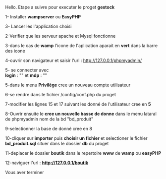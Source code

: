 Hello.
Etape a suivre pour executer le proget **gestock**

1- Installer **wampserver** ou **EasyPHP**

3- Lancer les l'application choisi

2-Verifier que les serveur apache et Mysql fonctionne

3-dans le cas de **wamp** l'icone de l'aplication aparait en **vert** 
dans la barre des icone

4-ouvrir son navigateur et saisir l'url : http://127.0.0.1/phpmyadmin/

5- se connecter avec  
**login** : "" et **mdp** : "" 

5-dans le menu **Privilège** cree un nouveau compte utilisateur

6-se rendre dans le fichier /config/conf.php du proget

7-modifier les lignes 15 et 17 suivant les donné de l'utilisateur cree en **5**

8-Ouvrir ensuite le **cree un nouvelle basse de donne** dans le menu lataral de phpmyadmin nom de la bd "bd_produit"

9-selectionner la base de donné cree en 8

10-cliquer sur **importer** puis **choisir un fichier** et selectioner le fichier **bd_produit.sql**
situer dans le dossier **db** du proget

11-deplacer le dossier **boutik** dans le repertoire **www** de **wamp** ou **easyPHP**

12-naviguer l'url : **http://127.0.0.1/boutik**


Vous aver terminer